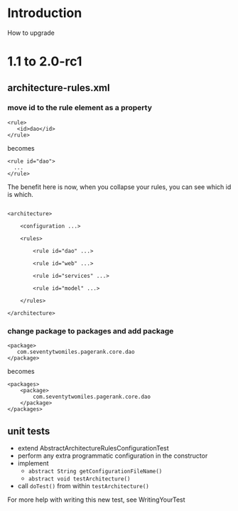 # Introduction #

How to upgrade


# 1.1 to 2.0-rc1 #

## architecture-rules.xml ##

### move id to the rule element as a property ###

```
<rule>
   <id>dao</id>
</rule>
```

becomes

```
<rule id="dao">
  ...
</rule>
```

The benefit here is now, when you collapse your rules, you can see which id is which.

```

<architecture>

    <configuration ...>

    <rules>

        <rule id="dao" ...>

        <rule id="web" ...>

        <rule id="services" ...>

        <rule id="model" ...>

    </rules>

</architecture>
```


### change package to packages and add package ###

```
<package>
   com.seventytwomiles.pagerank.core.dao
</package>
```

becomes

```
<packages>
    <package>
        com.seventytwomiles.pagerank.core.dao
    </package>    
</packages>
```

## unit tests ##

  * extend AbstractArchitectureRulesConfigurationTest
  * perform any extra programmatic configuration in the constructor
  * implement
    * `abstract String getConfigurationFileName()`
    * `abstract void testArchitecture()`
  * call `doTest()` from within `testArchitecture()`

For more help with writing this new test, see WritingYourTest